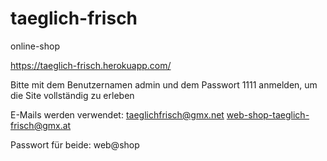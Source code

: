 # taeglich-frisch
online-shop

https://taeglich-frisch.herokuapp.com/

Bitte mit dem Benutzernamen admin und dem Passwort 1111 anmelden, um die Site vollständig zu erleben

E-Mails werden verwendet:
taeglichfrisch@gmx.net
web-shop-taeglich-frisch@gmx.at

Passwort für beide: web@shop
